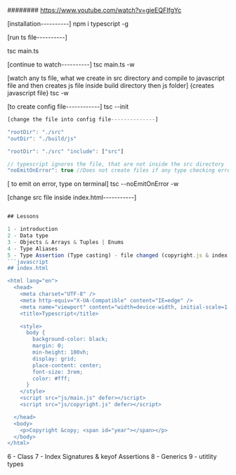 ######## https://www.youtube.com/watch?v=gieEQFIfgYc

[installation----------]
npm i typescript -g

[run ts file----------]

tsc main.ts

[continue to watch----------]
tsc main.ts -w

[watch any ts file, what we create in src directory and compile to javascript file and then creates js file inside build directory then js folder]
{creates javascript file}
tsc -w

[to create config file------------]
tsc --init

```javascript
[change the file into config file--------------]

"rootDir": "./src"
"outDir": "./build/js"

"rootDir": "./src" "include": ["src"]

// typescript ignores the file, that are not inside the src directory
"noEmitOnError": true //Does not create files if any type checking errors are reported

```

[ to emit on error, type on terminal]
tsc --noEmitOnError -w

[change src file inside index.html-----------]

<script src="js/main.js" defer></script>

````javascript

## Lessons

1 - introduction
2 - Data type
3 - Objects & Arrays & Tuples | Enums
4 - Type Aliases
5 - Type Assertion (Type casting) - file changed (copyright.js & index.html)
```javascript
## index.html

<html lang="en">
  <head>
    <meta charset="UTF-8" />
    <meta http-equiv="X-UA-Compatible" content="IE=edge" />
    <meta name="viewport" content="width=device-width, initial-scale=1.0" />
    <title>Typescript</title>

    <style>
      body {
        background-color: black;
        margin: 0;
        min-height: 100vh;
        display: grid;
        place-content: center;
        font-size: 3rem;
        color: #fff;
      }
    </style>
    <script src="js/main.js" defer></script>
    <script src="js/copyright.js" defer></script>

  </head>
  <body>
    <p>Copyright &copy; <span id="year"></span></p>
  </body>
</html>
````

6 - Class
7 - Index Signatures & keyof Assertions
8 - Generics
9 - utitlity types

```


```
